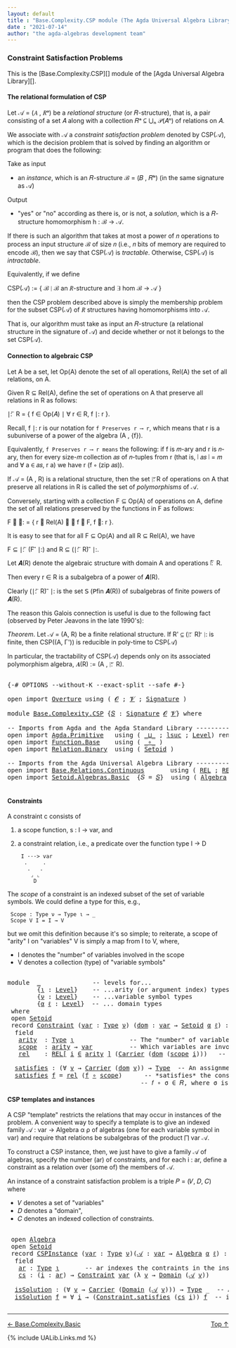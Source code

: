 ```yaml
---
layout: default
title : "Base.Complexity.CSP module (The Agda Universal Algebra Library)"
date : "2021-07-14"
author: "the agda-algebras development team"
---
```


### <a id="constraint-satisfaction-problems">Constraint Satisfaction Problems</a>

This is the [Base.Complexity.CSP][] module of the [Agda Universal Algebra Library][].

#### <a id="the-relational-formulation-of-csp">The relational formulation of CSP</a>

Let 𝒜 = (𝐴 , 𝑅ᵃ) be a *relational structure* (or 𝑅-structure), that is, a pair consisting
of a set 𝐴 along with a collection 𝑅ᵃ ⊆ ⋃ₙ 𝒫(𝐴ⁿ) of relations on 𝐴.

We associate with 𝒜 a *constraint satisfaction problem* denoted by CSP(𝒜), which is the
decision problem that is solved by finding an algorithm or program that does the following:

Take as input

+ an *instance*, which is an 𝑅-structure ℬ = (𝐵 , 𝑅ᵇ) (in the same signature as 𝒜)

Output

+ "yes" or "no" according as there is, or is not, a *solution*, which is a 𝑅-structure
  homomorphism h : ℬ → 𝒜.

If there is such an algorithm that takes at most a power of 𝑛 operations to process an
input structure ℬ of size 𝑛 (i.e., 𝑛 bits of memory are required to encode ℬ), then
we say that CSP(𝒜) is *tractable*.  Otherwise, CSP(𝒜) is *intractable*.

Equivalently, if we define

  CSP(𝒜) := \{ ℬ ∣ ℬ an 𝑅-structure and ∃ hom ℬ → 𝒜 \}

then the CSP problem described above is simply the membership problem for the subset
CSP(𝒜) of 𝑅 structures having homomorphisms into 𝒜.

That is, our algorithm must take as input an 𝑅-structure (a relational structure in the
signature of 𝒜) and decide whether or not it belongs to the set CSP(𝒜).



#### <a id="connection-to-algebraic-csp">Connection to algebraic CSP</a>

Let A be a set, let Op(A) denote the set of all operations, Rel(A) the set of all
relations, on A.

Given R ⊆ Rel(A), define the set of operations on A that preserve all relations
in R as follows:

∣: ⃖ R  =  \{ f ∈ Op(𝐴) ∣ ∀ r ∈ R, f ∣: r \}.

Recall, f ∣: r is our notation for `f Preserves r ⟶ r`, which means that r is a
subuniverse of a power of the algebra (A , {f}).

Equivalently, `f Preserves r ⟶ r means` the following: if f is 𝑚-ary and r is
𝑛-ary, then for every size-𝑚 collection 𝑎𝑠 of 𝑛-tuples from r (that is, ∣ 𝑎𝑠 ∣ = 𝑚
and ∀ a ∈ 𝑎𝑠, r a) we have r (f ∘ (zip 𝑎𝑠)).


If 𝒜 = (A , R) is a relational structure, then the set ∣: ⃖R of operations on A that
preserve all relations in R is called the set of *polymorphisms* of 𝒜.

Conversely, starting with a collection F ⊆ Op(A) of operations on A, define
the set of all relations preserved by the functions in F as follows:

F ⃗ ∣:  =  \{ r ∈ Rel(A) ∣ ∀ f ∈ F, f ∣: r \}.

It is easy to see that for all F ⊆ Op(A) and all R ⊆ Rel(A), we have

  F ⊆  ∣: ⃖ (F ⃗ ∣:)    and    R ⊆ (∣: ⃖ R) ⃗ ∣:.

Let 𝑨(R) denote the algebraic structure with domain A and operations ∣: ⃖ R.

Then every r ∈ R is a subalgebra of a power of 𝑨(R).

Clearly (∣: ⃖ R) ⃗ ∣: is the set 𝖲 (𝖯fin 𝑨(R)) of subalgebras of finite powers of 𝑨(R).

The reason this Galois connection is useful is due to the following fact (observed by
Peter Jeavons in the late 1990's):

*Theorem*. Let 𝒜 = (A, R) be a finite relational structure.
           If R' ⊆ (∣: ⃖ R) ⃗ ∣: is finite, then CSP((A, Γ'))
           is reducible in poly-time to CSP(𝒜)

In particular, the tractability of CSP(𝒜) depends only on its associated polymorphism
algebra, 𝑨(R) := (A , ∣: ⃖ R).

<pre class="Agda">

<a id="3385" class="Symbol">{-#</a> <a id="3389" class="Keyword">OPTIONS</a> <a id="3397" class="Pragma">--without-K</a> <a id="3409" class="Pragma">--exact-split</a> <a id="3423" class="Pragma">--safe</a> <a id="3430" class="Symbol">#-}</a>

<a id="3435" class="Keyword">open</a> <a id="3440" class="Keyword">import</a> <a id="3447" href="Overture.html" class="Module">Overture</a> <a id="3456" class="Keyword">using</a> <a id="3462" class="Symbol">(</a> <a id="3464" href="Overture.Signatures.html#648" class="Generalizable">𝓞</a> <a id="3466" class="Symbol">;</a> <a id="3468" href="Overture.Signatures.html#650" class="Generalizable">𝓥</a> <a id="3470" class="Symbol">;</a> <a id="3472" href="Overture.Signatures.html#3291" class="Function">Signature</a> <a id="3482" class="Symbol">)</a>

<a id="3485" class="Keyword">module</a> <a id="3492" href="Base.Complexity.CSP.html" class="Module">Base.Complexity.CSP</a> <a id="3512" class="Symbol">{</a><a id="3513" href="Base.Complexity.CSP.html#3513" class="Bound">𝑆</a> <a id="3515" class="Symbol">:</a> <a id="3517" href="Overture.Signatures.html#3291" class="Function">Signature</a> <a id="3527" href="Overture.Signatures.html#648" class="Generalizable">𝓞</a> <a id="3529" href="Overture.Signatures.html#650" class="Generalizable">𝓥</a><a id="3530" class="Symbol">}</a> <a id="3532" class="Keyword">where</a>

<a id="3539" class="Comment">-- Imports from Agda and the Agda Standard Library ------------------------------</a>
<a id="3621" class="Keyword">open</a> <a id="3626" class="Keyword">import</a> <a id="3633" href="Agda.Primitive.html" class="Module">Agda.Primitive</a>   <a id="3650" class="Keyword">using</a> <a id="3656" class="Symbol">(</a> <a id="3658" href="Agda.Primitive.html#810" class="Primitive Operator">_⊔_</a> <a id="3662" class="Symbol">;</a> <a id="3664" href="Agda.Primitive.html#780" class="Primitive">lsuc</a> <a id="3669" class="Symbol">;</a> <a id="3671" href="Agda.Primitive.html#597" class="Postulate">Level</a><a id="3676" class="Symbol">)</a> <a id="3678" class="Keyword">renaming</a> <a id="3687" class="Symbol">(</a> <a id="3689" href="Agda.Primitive.html#326" class="Primitive">Set</a> <a id="3693" class="Symbol">to</a> <a id="3696" class="Primitive">Type</a> <a id="3701" class="Symbol">)</a>
<a id="3703" class="Keyword">open</a> <a id="3708" class="Keyword">import</a> <a id="3715" href="Function.Base.html" class="Module">Function.Base</a>    <a id="3732" class="Keyword">using</a> <a id="3738" class="Symbol">(</a> <a id="3740" href="Function.Base.html#1031" class="Function Operator">_∘_</a> <a id="3744" class="Symbol">)</a>
<a id="3746" class="Keyword">open</a> <a id="3751" class="Keyword">import</a> <a id="3758" href="Relation.Binary.html" class="Module">Relation.Binary</a>  <a id="3775" class="Keyword">using</a> <a id="3781" class="Symbol">(</a> <a id="3783" href="Relation.Binary.Bundles.html#1009" class="Record">Setoid</a> <a id="3790" class="Symbol">)</a>

<a id="3793" class="Comment">-- Imports from the Agda Universal Algebra Library ------------------------------</a>
<a id="3875" class="Keyword">open</a> <a id="3880" class="Keyword">import</a> <a id="3887" href="Base.Relations.Continuous.html" class="Module">Base.Relations.Continuous</a>       <a id="3919" class="Keyword">using</a> <a id="3925" class="Symbol">(</a> <a id="3927" href="Base.Relations.Continuous.html#4769" class="Function">REL</a> <a id="3931" class="Symbol">;</a> <a id="3933" href="Base.Relations.Continuous.html#4878" class="Function">REL-syntax</a> <a id="3944" class="Symbol">)</a>
<a id="3946" class="Keyword">open</a> <a id="3951" class="Keyword">import</a> <a id="3958" href="Setoid.Algebras.Basic.html" class="Module">Setoid.Algebras.Basic</a>  <a id="3981" class="Symbol">{</a><a id="3982" class="Argument">𝑆</a> <a id="3984" class="Symbol">=</a> <a id="3986" href="Base.Complexity.CSP.html#3513" class="Bound">𝑆</a><a id="3987" class="Symbol">}</a>  <a id="3990" class="Keyword">using</a> <a id="3996" class="Symbol">(</a> <a id="3998" href="Setoid.Algebras.Basic.html#2837" class="Record">Algebra</a> <a id="4006" class="Symbol">)</a>

</pre>

#### <a id="constraints">Constraints</a>

A constraint c consists of

1. a scope function,  s : I → var, and

2. a constraint relation, i.e., a predicate over the function type I → D

        I ···> var
         .     .
          .   .
           ⌟ ⌞
            D

The *scope* of a constraint is an indexed subset of the set of variable symbols.
We could define a type for this, e.g.,

```
 Scope : Type ν → Type ι → _
 Scope V I = I → V
```

but we omit this definition because it's so simple; to reiterate,
a scope of "arity" I on "variables" V is simply a map from I to V,
where,

* I denotes the "number" of variables involved in the scope
* V denotes a collection (type) of "variable symbols"

<pre class="Agda">

<a id="4735" class="Keyword">module</a>  <a id="4743" href="Base.Complexity.CSP.html#4743" class="Module">_</a>              <a id="4758" class="Comment">-- levels for...</a>
        <a id="4783" class="Symbol">{</a><a id="4784" href="Base.Complexity.CSP.html#4784" class="Bound">ι</a> <a id="4786" class="Symbol">:</a> <a id="4788" href="Agda.Primitive.html#597" class="Postulate">Level</a><a id="4793" class="Symbol">}</a>    <a id="4798" class="Comment">-- ...arity (or argument index) types</a>
        <a id="4844" class="Symbol">{</a><a id="4845" href="Base.Complexity.CSP.html#4845" class="Bound">ν</a> <a id="4847" class="Symbol">:</a> <a id="4849" href="Agda.Primitive.html#597" class="Postulate">Level</a><a id="4854" class="Symbol">}</a>    <a id="4859" class="Comment">-- ...variable symbol types</a>
        <a id="4895" class="Symbol">{</a><a id="4896" href="Base.Complexity.CSP.html#4896" class="Bound">α</a> <a id="4898" href="Base.Complexity.CSP.html#4898" class="Bound">ℓ</a> <a id="4900" class="Symbol">:</a> <a id="4902" href="Agda.Primitive.html#597" class="Postulate">Level</a><a id="4907" class="Symbol">}</a>  <a id="4910" class="Comment">-- ... domain types</a>
 <a id="4931" class="Keyword">where</a>
 <a id="4938" class="Keyword">open</a> <a id="4943" href="Relation.Binary.Bundles.html#1009" class="Module">Setoid</a>
 <a id="4951" class="Keyword">record</a> <a id="4958" href="Base.Complexity.CSP.html#4958" class="Record">Constraint</a> <a id="4969" class="Symbol">(</a><a id="4970" href="Base.Complexity.CSP.html#4970" class="Bound">var</a> <a id="4974" class="Symbol">:</a> <a id="4976" href="Base.Complexity.CSP.html#3696" class="Primitive">Type</a> <a id="4981" href="Base.Complexity.CSP.html#4845" class="Bound">ν</a><a id="4982" class="Symbol">)</a> <a id="4984" class="Symbol">(</a><a id="4985" href="Base.Complexity.CSP.html#4985" class="Bound">dom</a> <a id="4989" class="Symbol">:</a> <a id="4991" href="Base.Complexity.CSP.html#4970" class="Bound">var</a> <a id="4995" class="Symbol">→</a> <a id="4997" href="Relation.Binary.Bundles.html#1009" class="Record">Setoid</a> <a id="5004" href="Base.Complexity.CSP.html#4896" class="Bound">α</a> <a id="5006" href="Base.Complexity.CSP.html#4898" class="Bound">ℓ</a><a id="5007" class="Symbol">)</a> <a id="5009" class="Symbol">:</a> <a id="5011" href="Base.Complexity.CSP.html#3696" class="Primitive">Type</a> <a id="5016" class="Symbol">(</a><a id="5017" href="Base.Complexity.CSP.html#4845" class="Bound">ν</a> <a id="5019" href="Agda.Primitive.html#810" class="Primitive Operator">⊔</a> <a id="5021" href="Base.Complexity.CSP.html#4896" class="Bound">α</a> <a id="5023" href="Agda.Primitive.html#810" class="Primitive Operator">⊔</a> <a id="5025" href="Agda.Primitive.html#780" class="Primitive">lsuc</a> <a id="5030" href="Base.Complexity.CSP.html#4784" class="Bound">ι</a><a id="5031" class="Symbol">)</a> <a id="5033" class="Keyword">where</a>
  <a id="5041" class="Keyword">field</a>
   <a id="5050" href="Base.Complexity.CSP.html#5050" class="Field">arity</a>  <a id="5057" class="Symbol">:</a> <a id="5059" href="Base.Complexity.CSP.html#3696" class="Primitive">Type</a> <a id="5064" href="Base.Complexity.CSP.html#4784" class="Bound">ι</a>               <a id="5080" class="Comment">-- The &quot;number&quot; of variables involved in the constraint.</a>
   <a id="5140" href="Base.Complexity.CSP.html#5140" class="Field">scope</a>  <a id="5147" class="Symbol">:</a> <a id="5149" href="Base.Complexity.CSP.html#5050" class="Field">arity</a> <a id="5155" class="Symbol">→</a> <a id="5157" href="Base.Complexity.CSP.html#4970" class="Bound">var</a>          <a id="5170" class="Comment">-- Which variables are involved in the constraint.</a>
   <a id="5224" href="Base.Complexity.CSP.html#5224" class="Field">rel</a>    <a id="5231" class="Symbol">:</a> <a id="5233" href="Base.Relations.Continuous.html#4878" class="Function">REL[</a> <a id="5238" href="Base.Complexity.CSP.html#5238" class="Bound">i</a> <a id="5240" href="Base.Relations.Continuous.html#4878" class="Function">∈</a> <a id="5242" href="Base.Complexity.CSP.html#5050" class="Field">arity</a> <a id="5248" href="Base.Relations.Continuous.html#4878" class="Function">]</a> <a id="5250" class="Symbol">(</a><a id="5251" href="Relation.Binary.Bundles.html#1072" class="Field">Carrier</a> <a id="5259" class="Symbol">(</a><a id="5260" href="Base.Complexity.CSP.html#4985" class="Bound">dom</a> <a id="5264" class="Symbol">(</a><a id="5265" href="Base.Complexity.CSP.html#5140" class="Field">scope</a> <a id="5271" href="Base.Complexity.CSP.html#5238" class="Bound">i</a><a id="5272" class="Symbol">)))</a>   <a id="5278" class="Comment">-- The constraint relation.</a>

  <a id="5309" href="Base.Complexity.CSP.html#5309" class="Function">satisfies</a> <a id="5319" class="Symbol">:</a> <a id="5321" class="Symbol">(∀</a> <a id="5324" href="Base.Complexity.CSP.html#5324" class="Bound">v</a> <a id="5326" class="Symbol">→</a> <a id="5328" href="Relation.Binary.Bundles.html#1072" class="Field">Carrier</a> <a id="5336" class="Symbol">(</a><a id="5337" href="Base.Complexity.CSP.html#4985" class="Bound">dom</a> <a id="5341" href="Base.Complexity.CSP.html#5324" class="Bound">v</a><a id="5342" class="Symbol">))</a> <a id="5345" class="Symbol">→</a> <a id="5347" href="Base.Complexity.CSP.html#3696" class="Primitive">Type</a>  <a id="5353" class="Comment">-- An assignment 𝑓 : var → dom of values to variables</a>
  <a id="5409" href="Base.Complexity.CSP.html#5309" class="Function">satisfies</a> <a id="5419" href="Base.Complexity.CSP.html#5419" class="Bound">f</a> <a id="5421" class="Symbol">=</a> <a id="5423" href="Base.Complexity.CSP.html#5224" class="Field">rel</a> <a id="5427" class="Symbol">(</a><a id="5428" href="Base.Complexity.CSP.html#5419" class="Bound">f</a> <a id="5430" href="Function.Base.html#1031" class="Function Operator">∘</a> <a id="5432" href="Base.Complexity.CSP.html#5140" class="Field">scope</a><a id="5437" class="Symbol">)</a>      <a id="5444" class="Comment">-- *satisfies* the constraint 𝐶 = (σ , 𝑅) provided</a>
                                    <a id="5531" class="Comment">-- 𝑓 ∘ σ ∈ 𝑅, where σ is the scope of the constraint.</a>
</pre>


#### <a id="csp-templates-and-instances">CSP templates and instances</a>

A CSP "template" restricts the relations that may occur in instances of the problem.
A convenient way to specify a template is to give an indexed family
𝒜 : var → Algebra α ρ of algebras (one for each variable symbol in var)
and require that relations be subalgebras of the product ⨅ var 𝒜.

To construct a CSP instance, then, we just have to give a family 𝒜 of algebras, specify
the number (ar) of constraints, and for each i : ar, define a constraint as a relation
over (some of) the members of 𝒜.

An instance of a constraint satisfaction problem is a triple 𝑃 = (𝑉, 𝐷, 𝐶) where

* 𝑉 denotes a set of "variables"
* 𝐷 denotes a "domain",
* 𝐶 denotes an indexed collection of constraints.

<pre class="Agda">

 <a id="6378" class="Keyword">open</a> <a id="6383" href="Setoid.Algebras.Basic.html#2837" class="Module">Algebra</a>
 <a id="6392" class="Keyword">open</a> <a id="6397" href="Relation.Binary.Bundles.html#1009" class="Module">Setoid</a>
 <a id="6405" class="Keyword">record</a> <a id="6412" href="Base.Complexity.CSP.html#6412" class="Record">CSPInstance</a> <a id="6424" class="Symbol">(</a><a id="6425" href="Base.Complexity.CSP.html#6425" class="Bound">var</a> <a id="6429" class="Symbol">:</a> <a id="6431" href="Base.Complexity.CSP.html#3696" class="Primitive">Type</a> <a id="6436" href="Base.Complexity.CSP.html#4845" class="Bound">ν</a><a id="6437" class="Symbol">)(</a><a id="6439" href="Base.Complexity.CSP.html#6439" class="Bound">𝒜</a> <a id="6441" class="Symbol">:</a> <a id="6443" href="Base.Complexity.CSP.html#6425" class="Bound">var</a> <a id="6447" class="Symbol">→</a> <a id="6449" href="Setoid.Algebras.Basic.html#2837" class="Record">Algebra</a> <a id="6457" href="Base.Complexity.CSP.html#4896" class="Bound">α</a> <a id="6459" href="Base.Complexity.CSP.html#4898" class="Bound">ℓ</a><a id="6460" class="Symbol">)</a> <a id="6462" class="Symbol">:</a> <a id="6464" href="Base.Complexity.CSP.html#3696" class="Primitive">Type</a> <a id="6469" class="Symbol">(</a><a id="6470" href="Base.Complexity.CSP.html#4845" class="Bound">ν</a> <a id="6472" href="Agda.Primitive.html#810" class="Primitive Operator">⊔</a> <a id="6474" href="Base.Complexity.CSP.html#4896" class="Bound">α</a> <a id="6476" href="Agda.Primitive.html#810" class="Primitive Operator">⊔</a> <a id="6478" href="Agda.Primitive.html#780" class="Primitive">lsuc</a> <a id="6483" href="Base.Complexity.CSP.html#4784" class="Bound">ι</a><a id="6484" class="Symbol">)</a> <a id="6486" class="Keyword">where</a>
  <a id="6494" class="Keyword">field</a>
   <a id="6503" href="Base.Complexity.CSP.html#6503" class="Field">ar</a> <a id="6506" class="Symbol">:</a> <a id="6508" href="Base.Complexity.CSP.html#3696" class="Primitive">Type</a> <a id="6513" href="Base.Complexity.CSP.html#4784" class="Bound">ι</a>       <a id="6521" class="Comment">-- ar indexes the contraints in the instance</a>
   <a id="6569" href="Base.Complexity.CSP.html#6569" class="Field">cs</a> <a id="6572" class="Symbol">:</a> <a id="6574" class="Symbol">(</a><a id="6575" href="Base.Complexity.CSP.html#6575" class="Bound">i</a> <a id="6577" class="Symbol">:</a> <a id="6579" href="Base.Complexity.CSP.html#6503" class="Field">ar</a><a id="6581" class="Symbol">)</a> <a id="6583" class="Symbol">→</a> <a id="6585" href="Base.Complexity.CSP.html#4958" class="Record">Constraint</a> <a id="6596" href="Base.Complexity.CSP.html#6425" class="Bound">var</a> <a id="6600" class="Symbol">(λ</a> <a id="6603" href="Base.Complexity.CSP.html#6603" class="Bound">v</a> <a id="6605" class="Symbol">→</a> <a id="6607" href="Setoid.Algebras.Basic.html#2894" class="Field">Domain</a> <a id="6614" class="Symbol">(</a><a id="6615" href="Base.Complexity.CSP.html#6439" class="Bound">𝒜</a> <a id="6617" href="Base.Complexity.CSP.html#6603" class="Bound">v</a><a id="6618" class="Symbol">))</a>

  <a id="6624" href="Base.Complexity.CSP.html#6624" class="Function">isSolution</a> <a id="6635" class="Symbol">:</a> <a id="6637" class="Symbol">(∀</a> <a id="6640" href="Base.Complexity.CSP.html#6640" class="Bound">v</a> <a id="6642" class="Symbol">→</a> <a id="6644" href="Relation.Binary.Bundles.html#1072" class="Field">Carrier</a> <a id="6652" class="Symbol">(</a><a id="6653" href="Setoid.Algebras.Basic.html#2894" class="Field">Domain</a> <a id="6660" class="Symbol">(</a><a id="6661" href="Base.Complexity.CSP.html#6439" class="Bound">𝒜</a> <a id="6663" href="Base.Complexity.CSP.html#6640" class="Bound">v</a><a id="6664" class="Symbol">)))</a> <a id="6668" class="Symbol">→</a> <a id="6670" href="Base.Complexity.CSP.html#3696" class="Primitive">Type</a> <a id="6675" class="Symbol">_</a>  <a id="6678" class="Comment">-- An assignment *solves* the instance</a>
  <a id="6719" href="Base.Complexity.CSP.html#6624" class="Function">isSolution</a> <a id="6730" href="Base.Complexity.CSP.html#6730" class="Bound">f</a> <a id="6732" class="Symbol">=</a> <a id="6734" class="Symbol">∀</a> <a id="6736" href="Base.Complexity.CSP.html#6736" class="Bound">i</a> <a id="6738" class="Symbol">→</a> <a id="6740" class="Symbol">(</a><a id="6741" href="Base.Complexity.CSP.html#5309" class="Function">Constraint.satisfies</a> <a id="6762" class="Symbol">(</a><a id="6763" href="Base.Complexity.CSP.html#6569" class="Field">cs</a> <a id="6766" href="Base.Complexity.CSP.html#6736" class="Bound">i</a><a id="6767" class="Symbol">))</a> <a id="6770" href="Base.Complexity.CSP.html#6730" class="Bound">f</a>  <a id="6773" class="Comment">-- if it satisfies all the constraints.</a>

</pre>

--------------------------------

<span>[← Base.Complexity.Basic](Base.Complexity.Basic.html)</span>
<span style="float:right;">[Top ↑](index.html)</span>

{% include UALib.Links.md %}
